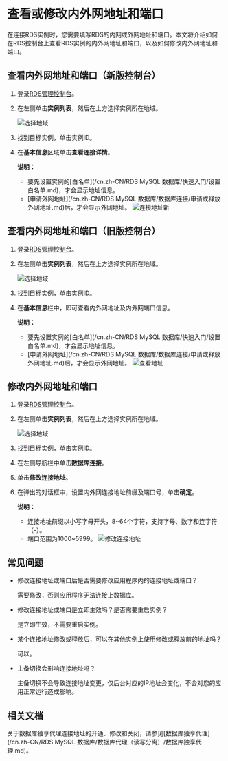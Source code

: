 # 查看或修改内外网地址和端口

在连接RDS实例时，您需要填写RDS的内网或外网地址和端口。本文将介绍如何在RDS控制台上查看RDS实例的内外网地址和端口，以及如何修改内外网地址和端口。

## 查看内外网地址和端口（新版控制台）

1.  登录[RDS管理控制台](https://rds.console.aliyun.com/)。

2.  在左侧单击**实例列表**，然后在上方选择实例所在地域。

    ![选择地域](https://static-aliyun-doc.oss-accelerate.aliyuncs.com/assets/img/zh-CN/3074469951/p36543.png)

3.  找到目标实例，单击实例ID。

4.  在**基本信息**区域单击**查看连接详情**。

    **说明：**

    -   要先设置实例的[白名单](/cn.zh-CN/RDS MySQL 数据库/快速入门/设置白名单.md)，才会显示地址信息。
    -   [申请外网地址](/cn.zh-CN/RDS MySQL 数据库/数据库连接/申请或释放外网地址.md)后，才会显示外网地址。
    ![连接地址新](https://static-aliyun-doc.oss-accelerate.aliyuncs.com/assets/img/zh-CN/1246037061/p188506.png)


## 查看内外网地址和端口（旧版控制台）

1.  登录[RDS管理控制台](https://rds.console.aliyun.com/)。

2.  在左侧单击**实例列表**，然后在上方选择实例所在地域。

    ![选择地域](https://static-aliyun-doc.oss-accelerate.aliyuncs.com/assets/img/zh-CN/3074469951/p36543.png)

3.  找到目标实例，单击实例ID。

4.  在**基本信息**栏中，即可查看内外网地址及内外网端口信息。

    **说明：**

    -   要先设置实例的[白名单](/cn.zh-CN/RDS MySQL 数据库/快速入门/设置白名单.md)，才会显示地址信息。
    -   [申请外网地址](/cn.zh-CN/RDS MySQL 数据库/数据库连接/申请或释放外网地址.md)后，才会显示外网地址。
    ![查看地址](https://static-aliyun-doc.oss-accelerate.aliyuncs.com/assets/img/zh-CN/1177559951/p4256.png)


## 修改内外网地址和端口

1.  登录[RDS管理控制台](https://rds.console.aliyun.com/)。

2.  在左侧单击**实例列表**，然后在上方选择实例所在地域。

    ![选择地域](https://static-aliyun-doc.oss-accelerate.aliyuncs.com/assets/img/zh-CN/3074469951/p36543.png)

3.  找到目标实例，单击实例ID。

4.  在左侧导航栏中单击**数据库连接**。

5.  单击**修改连接地址**。

6.  在弹出的对话框中，设置内外网连接地址前缀及端口号，单击**确定**。

    **说明：**

    -   连接地址前缀以小写字母开头，8~64个字符，支持字母、数字和连字符（-）。
    -   端口范围为1000~5999。
    ![修改连接地址](https://static-aliyun-doc.oss-accelerate.aliyuncs.com/assets/img/zh-CN/1202749951/p53802.png)


## 常见问题

-   修改连接地址或端口后是否需要修改应用程序内的连接地址或端口？

    需要修改，否则应用程序无法连接上数据库。

-   修改连接地址或端口是立即生效吗？是否需要重启实例？

    是立即生效，不需要重启实例。

-   某个连接地址修改或释放后，可以在其他实例上使用修改或释放前的地址吗？

    可以。

-   主备切换会影响连接地址吗？

    主备切换不会导致连接地址变更，仅后台对应的IP地址会变化，不会对您的应用正常运行造成影响。


## 相关文档

关于数据库独享代理连接地址的开通、修改和关闭，请参见[数据库独享代理](/cn.zh-CN/RDS MySQL 数据库/数据库代理（读写分离）/数据库独享代理.md)。


